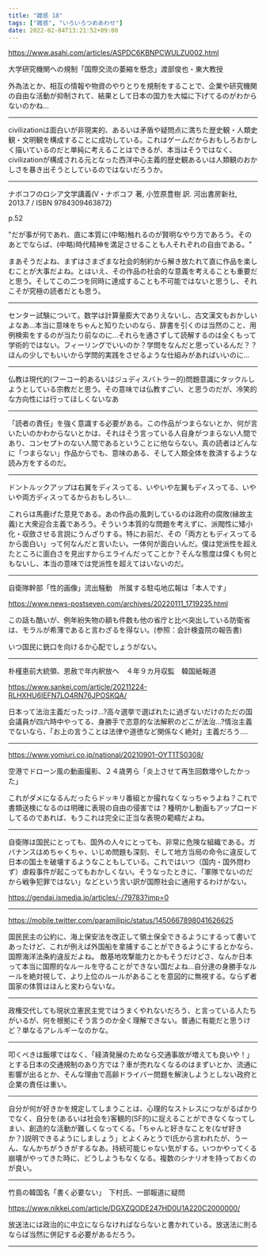 ```yaml
---
title: "雑感 18"
tags: ["雑感", "いろいろつめあわせ"]
date: 2022-02-04T13:21:52+09:00
---
```


https://www.asahi.com/articles/ASPDC6KBNPCWULZU002.html

大学研究機関への規制「国際交流の萎縮を懸念」渡部俊也・東大教授

外為法とか、相互の情報や物資のやりとりを規制をすることで、企業や研究機関の自由な活動が抑制されて、結果として日本の国力を大幅に下げてるのがわからないのかね...

***

civilizationは面白いが非現実的、あるいは矛盾や疑問点に満ちた歴史観・人類史観・文明観を構成することに成功している。これはゲームだからおもしろおかしく描いているのだと単純に考えることはできるが、本当はそうではなく、civilizationが構成される元となった西洋中心主義的歴史観あるいは人類観のおかしさを暴き出そうとしているのではないだろうか。

***

ナボコフのロシア文学講義(V・ナボコフ 著, 小笠原豊樹 訳. 河出書房新社, 2013.7   /  ISBN 9784309463872)

p.52

"だが事が何であれ、直に本質に(中略)触れるのが賢明なやり方であろう。そのあとでならば、(中略)時代精神を満足させることも人それぞれの自由である。"

まあそうだよね、まずはさまざまな社会的制約から解き放たれて直に作品を楽しむことが大事だよね。とはいえ、その作品の社会的な意義を考えることも重要だと思う。そしてこの二つを同時に達成することも不可能ではないと思うし、それこそが究極の読者だとも思う。

***

センター試験について。数学は計算量膨大でありえないし、古文漢文もおかしいよなあ...本当に意味をちゃんと知りたいのなら、辞書を引くのは当然のこと、用例検索をするのが当たり前なのに...それらを通さずして読解するのは全くもって学術的ではない。フィーリングでいいのか？学問をなんだと思っているんだ？？ほんの少しでもいいから学問的実践をさせるような仕組みがあればいいのに...

***

仏教は現代的(フーコー的あるいはジュディスバトラー的)問題意識にタックルしようとしている宗教だと思う。その意味では仏教すごい、と思うのだが、冷笑的な方向性には行ってほしくないなあ

***

「読者の責任」を強く意識する必要がある。この作品がつまらないとか、何が言いたいのかわからないとかは、それはそう言っている人自身がつまらない人間であり、コンセプトのない人間であるということに他ならない。真の読者はどんなに「つまらない」作品からでも、意味のある、そして人類全体を救済するような読み方をするのだ。

***

ドントルックアップは右翼をディスってる、いやいや左翼もディスってる、いやいや両方ディスってるからおもしろい...

これらは馬鹿げた意見である。あの作品の風刺しているのは政府の腐敗(縁故主義)と大衆迎合主義であろう。そういう本質的な問題を考えずに、派閥性に矮小化・収斂させる言説にうんざりする。特にお前だ、その「両方ともディスってるから面白い」って何なんだと言いたい。一体何が面白いんだ。僕は党派性を超えたところに面白さを見出すからエライんだってことか？そんな態度は偉くも何ともないし、本当の意味では党派性を超えてはいないのだ。

***

自衛隊幹部「性的画像」流出騒動　所属する駐屯地広報は「本人です」

https://www.news-postseven.com/archives/20220111_1719235.html

この話も酷いが、例年紛失物の額も件数も他の省庁と比べ突出している防衛省は、モラルが希薄であると言わざるを得ない。(参照：会計検査院の報告書)

いつ国民に銃口を向けるか心配でしょうがない。

***

朴槿恵前大統領、恩赦で年内釈放へ　４年９カ月収監　韓国紙報道

https://www.sankei.com/article/20211224-RLHXHU6IEFN7LO4RN76JPOSKQA/

日本って法治主義だったっけ...?高々選挙で選ばれたに過ぎないだけのただの国会議員が四六時中やってる、身勝手で恣意的な法解釈のどこが法治...?情治主義でないなら、「お上の言うことは法律や道徳など関係なく絶対」主義だろう....

***


https://www.yomiuri.co.jp/national/20210901-OYT1T50308/

空港でドローン風の動画撮影、２４歳男ら「炎上させて再生回数増やしたかった」

これがダメになるんだったらドッキリ番組とか撮れなくなっちゃうよね？これで書類送検になるのは明確に表現の自由の侵害では？種明かし動画もアップロードしてるのであれば、もうこれは完全に正当な表現の範疇だよね。

***

自衛隊は国民にとっても、国外の人々にとっても、非常に危険な組織である。ガバナンスはめちゃくちゃ、いじめ問題も深刻、そして地方当局の命令に違反して日本の国土を破壊するようなこともしている。これではいつ（国内・国外問わず）虐殺事件が起こってもおかしくない。そうなったときに、「軍隊でないのだから戦争犯罪ではない」などという言い訳が国際社会に通用するわけがない。

https://gendai.ismedia.jp/articles/-/79783?imp=0

***

https://mobile.twitter.com/paramilipic/status/1450667898041626625

国民民主の公約に、海上保安法を改正して領土保全できるようにするって書いてあったけど、これが例えば外国船を拿捕することができるようにするとかなら、国際海洋法条約違反だよね。
敵基地攻撃能力とかもそうだけどさ、なんか日本って本当に国際的なルールを守ることができない国だよね...自分達の身勝手なルールを絶対視して、より上位のルールがあることを意図的に無視する。ならず者国家の体質はほんと変わらないな。

***

政権交代しても現状立憲民主党ではうまくやれないだろう、と言っている人たちがいるが、何を根拠にそう言うのか全く理解できない。普通に有能だと思うけど？単なるアレルギーなのかな。

***


叩くべきは飯塚ではなく、「経済発展のためなら交通事故が増えても良いや！」とする日本の交通規制のあり方では？車が売れなくなるのはまずいとか、流通に影響が出るとか、そんな理由で高齢ドライバー問題を解決しようとしない政府と企業の責任は重い。

***

自分が何が好きかを規定してしまうことは、心理的なストレスにつながるばかりでなく、自分を(あるいは社会を)客観的(SF的)に捉えることができなくなってしまい、創造的な活動が難しくなってくる。「ちゃんと好きなことを(なぜ好きか？)説明できるようにしましょう」とよくみとうでI氏から言われたが、うーん、なんかちがうきがするなあ。持続可能じゃない気がする。いつかやってくる崩壊がやってきた時に、どうしようもなくなる。複数のシナリオを持っておくのが良い。

***

竹島の韓国名「書く必要ない」　下村氏、一部報道に疑問

https://www.nikkei.com/article/DGXZQODE247HD0U1A220C2000000/

放送法には政治的に中立にならなければならないと書かれている。放送法に則るならば当然に併記する必要があるだろう。

***

